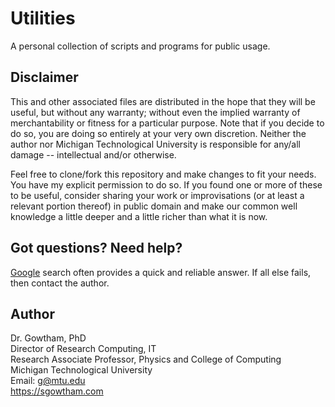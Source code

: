 Utilities
================

A personal collection of scripts and programs for public usage.


Disclaimer
-------------------

This and other associated files are distributed in the hope that they will be
useful, but without any warranty; without even the implied warranty of
merchantability or fitness for a particular purpose. Note that if you decide to
do so, you are doing so entirely at your very own discretion. Neither the
author nor Michigan Technological University is responsible for any/all damage
-- intellectual and/or otherwise.

Feel free to clone/fork this repository and make changes to fit your needs.
You have my explicit permission to do so. If you found one or more of these to
be useful, consider sharing your work or improvisations (or at least a relevant
portion thereof) in public domain and make our common well knowledge a little
deeper and a little richer than what it is now.

Got questions? Need help?
-------------------

[Google](http://google.com/) search often provides a quick and reliable answer.
If all else fails, then contact the author.


Author
-------------------

Dr. Gowtham, PhD          
Director of Research Computing, IT             
Research Associate Professor, Physics and College of Computing                
Michigan Technological University                 
Email: g@mtu.edu             
https://sgowtham.com

